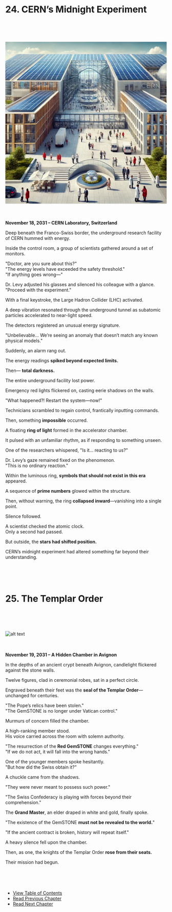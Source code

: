 # 24. CERN’s Midnight Experiment <br>
<br><br><br>

![alt text](/01_gemston/images/ch-3-01-CERN.webp)
<br><br><br>

**November 18, 2031 – CERN Laboratory, Switzerland**  

Deep beneath the Franco-Swiss border, the underground research facility of CERN hummed with energy.  

Inside the control room, a group of scientists gathered around a set of monitors.  

"Doctor, are you sure about this?"  
"The energy levels have exceeded the safety threshold."  
"If anything goes wrong—"  

Dr. Levy adjusted his glasses and silenced his colleague with a glance.  
"Proceed with the experiment."  

With a final keystroke, the Large Hadron Collider (LHC) activated.  

A deep vibration resonated through the underground tunnel as subatomic particles accelerated to near-light speed.  

The detectors registered an unusual energy signature.  

"Unbelievable… We’re seeing an anomaly that doesn’t match any known physical models."  

Suddenly, an alarm rang out.  

The energy readings **spiked beyond expected limits.**  

Then— **total darkness.**  

The entire underground facility lost power.  

Emergency red lights flickered on, casting eerie shadows on the walls.  

"What happened?! Restart the system—now!"  

Technicians scrambled to regain control, frantically inputting commands.  

Then, something **impossible** occurred.  

A floating **ring of light** formed in the accelerator chamber.  

It pulsed with an unfamiliar rhythm, as if responding to something unseen.  

One of the researchers whispered, "Is it… reacting to us?"  

Dr. Levy’s gaze remained fixed on the phenomenon.  
"This is no ordinary reaction."  

Within the luminous ring, **symbols that should not exist in this era** appeared.  

A sequence of **prime numbers** glowed within the structure.  

Then, without warning, the ring **collapsed inward**—vanishing into a single point.  

Silence followed.  

A scientist checked the atomic clock.  
Only a second had passed.  

But outside, the **stars had shifted position.**  

CERN’s midnight experiment had altered something far beyond their understanding.  

<br><br><br>

# 25. The Templar Order <br>
<br><br><br>

![alt text](/01_gemston/images/ch-3-02-Templar.webp)
<br><br><br>

**November 19, 2031 – A Hidden Chamber in Avignon**  

In the depths of an ancient crypt beneath Avignon, candlelight flickered against the stone walls.  

Twelve figures, clad in ceremonial robes, sat in a perfect circle.  

Engraved beneath their feet was the **seal of the Templar Order**—unchanged for centuries.  

"The Pope’s relics have been stolen."  
"The GemSTONE is no longer under Vatican control."  

Murmurs of concern filled the chamber.  

A high-ranking member stood.  
His voice carried across the room with solemn authority.  

"The resurrection of the **Red GemSTONE** changes everything."  
"If we do not act, it will fall into the wrong hands."  

One of the younger members spoke hesitantly.  
"But how did the Swiss obtain it?"  

A chuckle came from the shadows.  

"They were never meant to possess such power."  

"The Swiss Confederacy is playing with forces beyond their comprehension."  

The **Grand Master**, an elder draped in white and gold, finally spoke.  

"The existence of the GemSTONE **must not be revealed to the world.**"  

"If the ancient contract is broken, history will repeat itself."  

A heavy silence fell upon the chamber.  

Then, as one, the knights of the Templar Order **rose from their seats.**  

Their mission had begun.  

<br><br><br>

* [View Table of Contents](content_en.md) <br>
* [Read Previous Chapter](/01_gemston/EN/EN_23.md)  
* [Read Next Chapter](/01_gemston/EN/EN_26.md)  
